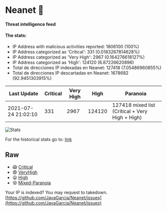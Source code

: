 # Neanet :hocho:
#### Threat intelligence feed
#### The stats:

- IP Address with malicious activities reported: 1806100 (100%)
- IP Address categorized as 'Critical':  331 (0.0183267814628%)
- IP Address categorized as 'Very High':  2967 (0.164276618127%)
- IP Address categorized as 'High':  124120 (6.87226620896)
- Total de direcciones IP indexadas en Neanet:  127418 (7.05486960855%)
- Total de direcciones IP descartadas en Neanet:  1678682 (92.9451303915%)

| Last Update | Critical | Very High | High | Paranoia |
| --- | --- | --- | --- | --- |
| 2021-07-24 21:02:10 | 331 | 2967 | 124120 | 127418 mixed list (Critical + Very High + High)|

![Stats](https://docs.google.com/spreadsheets/d/e/2PACX-1vSnaNMIXVabIpDJjufMlzH7poXnshF3mgd8Is1g9ytUEzVsP5my4Trn8f-xkoLLQ38xpL3HtmUexLo6/pubchart?oid=501124687&format=image)

For the historical stats go to: [link](/stats.csv)
## Raw
- :scream: [Critical](https://raw.githubusercontent.com/JavaGarcia/Neanet/master/blacklists/neanet_critical.txt)
- :fearful: [VeryHigh](https://raw.githubusercontent.com/JavaGarcia/Neanet/master/blacklists/neanet_veryHigh.txtt)
- :frowning: [High](https://raw.githubusercontent.com/JavaGarcia/Neanet/master/blacklists/neanet_high.txt)
- :dizzy_face: [Mixed-Paranoia](https://raw.githubusercontent.com/JavaGarcia/Neanet/master/blacklists/neanet_all.txt)


Your IP is indexed? You may request to takedown. [https://github.com/JavaGarcia/Neanet/issues](https://github.com/JavaGarcia/Neanet/issues)
























































































































































































































































































































































































































































































































































































































































































































































































































































































































































































































































































































































































































































































































































































































































































































































































































































































































































































































































































































































































































































































































































































































































































































































































































































































































































































































































































































































































































































































































































































































































































































































































































































































































































































































































































































































































































































































































































































































































































































































































































































































































































































































































































































































































































































































































































































































































































































































































































































































































































































































































































































































































































































































































































































































































































































































































































































































































































































































































































































































































































































































































































































































































































































































































































































































































































































































































































































































































































































































































































































































































































































































































































































































































































































































































































































































































































































































































































































































































































































































































